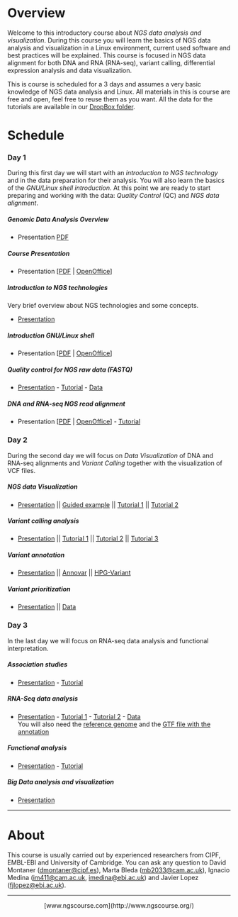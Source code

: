 # Overview

Welcome to this introductory course about _NGS data analysis and visualization_. During this course you will learn the basics of NGS data analysis and visualization in a Linux environment, current used software and best practices will be explained. This course is focused in NGS data alignment for both DNA and RNA (RNA-seq), variant calling, differential expression analysis and data visualization.

This is course is scheduled for a 3 days and assumes a very basic knowledge of NGS data analysis and Linux. All materials in this is course are free and open, feel free to reuse them as you want. All the data for the tutorials are available in our [DropBox folder](https://www.dropbox.com/sh/4qkqch7gyt888h7/AABD_i9ShwryfAqGeJ0yqqF3a).


# Schedule

### Day 1

During this first day we will start with an _introduction to NGS technology_ and in the data preparation for their analysis. You will also learn the basics of the _GNU/Linux shell introduction_. At this point we are ready to start preparing and working with the data: _Quality Control_ (QC) and _NGS data alignment_.

##### Genomic Data Analysis Overview
- Presentation [PDF](Course_Materials/course_overview/Dopazo_Intro_Cambridge.pdf)

##### Course Presentation
- Presentation [[PDF](Course_Materials/presentation/presentation_mda15.pdf) | [OpenOffice](Course_Materials/presentation/presentation_mda15.odp)]

##### Introduction to NGS technologies
Very brief overview about NGS technologies and some concepts.
- [Presentation](Course_Materials/intro-ngs/ngs_introduction_mda15.pdf)

##### Introduction GNU/Linux shell
- Presentation [[PDF](Course_Materials/intro-linux/intro_Linux_mda15.pdf) | [OpenOffice](Course_Materials/intro-linux/intro_Linux_mda15.odp)]

##### Quality control for NGS raw data (FASTQ)
- [Presentation](Course_Materials/quality_control/presentation/quality_control_presentation.pdf) - [Tutorial](Course_Materials/quality_control/tutorial/quality_control.html) - [Data](https://www.dropbox.com/sh/4qkqch7gyt888h7/AAAqebBSC6JgDGq4emwNORCaa/quality_control)

##### DNA and RNA-seq NGS read alignment
- Presentation [[PDF](Course_Materials/alignment/presentation/ngs-read-mapping-imedina-mda15.pdf) | [OpenOffice](Course_Materials/alignment/presentation/ngs-read-mapping-imedina-mda15.odp)] - [Tutorial](Course_Materials/alignment/tutorial/example.html)


### Day 2
During the second day we will focus on _Data Visualization_ of DNA and RNA-seq alignments and _Variant Calling_ together with the visualization of VCF files. 

##### NGS data Visualization

- [Presentation](Course_Materials/visualization/presentation/2015-Cambridge_visualisation.pdf) || [Guided example](Course_Materials/visualization/tutorial/000_example.html) || [Tutorial 1](Course_Materials/visualization/tutorial/010_example.html) || [Tutorial 2](Course_Materials/visualization/tutorial/020_example.html)

##### Variant calling analysis

- [Presentation](Course_Materials/variant_calling/presentation/2015-Cambridge_variant_calling.pdf) || [Tutorial 1](Course_Materials/variant_calling/tutorial/010_example.html) || [Tutorial 2](Course_Materials/variant_calling/tutorial/020_example.html) || [Tutorial 3](Course_Materials/variant_calling/tutorial/030_example.html)

##### Variant annotation

- [Presentation](Course_Materials/variant_annotation/presentation/2015-Cambridge_variant_annotation.pdf) || [Annovar](Course_Materials/variant_annotation/tutorial/annovar.html) || [HPG-Variant](Course_Materials/variant_annotation/tutorial/hpg-variant.html)

##### Variant prioritization

<!-- Martas presentation
[Presentation](Course_Materials/variant_prioritization/presentation/2014-Cambridge_variant_prioritization.pdf)
-->

- [Presentation](Course_Materials/variant_prioritization/presentation/Dopazo-Prioritization_Cambridge.pdf) || [Data](https://www.dropbox.com/sh/4qkqch7gyt888h7/AADPzrs9NGg0PjVqnwQocUJUa/annotation/hpg-variant/examples)


### Day 3

In the last day we will focus on RNA-seq data analysis and functional interpretation.

##### Association studies

- [Presentation](Course_Materials/association_studies/presentation/association_studies_presentation.pdf) - [Tutorial](Course_Materials/association_studies/tutorial/association_studies.html)

##### RNA-Seq data analysis

- [Presentation](Course_Materials/rna_seq/presentation/rna_seq_presentation.pdf) - [Tutorial 1](Course_Materials/rna_seq/tutorial/rna_seq.html) - [Tutorial 2](Course_Materials/rna_seq/tutorial_htseq/rna_seq_htseq.html) - [Data](https://www.dropbox.com/sh/4qkqch7gyt888h7/AAB77HfUPkiXBj1MmshjyKtYa/rna_seq)  
  You will also need the [reference genome](https://www.dropbox.com/s/3ci9yuh2hh9ck8g/f000_chr21_ref_genome_sequence.fa?dl=0) and the [GTF file with the annotation](https://www.dropbox.com/s/4r3tjwu840i1iio/f005_chr21_genome_annotation.gtf?dl=0)

##### Functional analysis

- [Presentation](Course_Materials/functional/presentation/babelomics_data_analysis.pdf) - [Tutorial](http://bioinfo.cipf.es/babelomicstutorial/)

##### Big Data analysis and visualization

- [Presentation](Course_Materials/variant_prioritization/presentation/2014-Cambridge_variant_prioritization.pdf)


----

# About

This course is usually carried out by experienced researchers from CIPF, EMBL-EBI and University of Cambridge. You can ask any question to David Montaner (dmontaner@cipf.es), Marta Bleda (mb2033@cam.ac.uk), Ignacio Medina (im411@cam.ac.uk, imedina@ebi.ac.uk) and Javier Lopez (fjlopez@ebi.ac.uk).


----

<center>
[www.ngscourse.com](http://www.ngscourse.org/)
</center>

